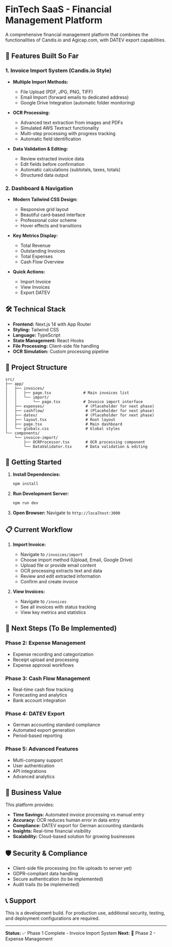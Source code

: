 # FinTech SaaS - Financial Management Platform

A comprehensive financial management platform that combines the functionalities of Candis.io and Agicap.com, with DATEV export capabilities.

## 🚀 Features Built So Far

### 1. Invoice Import System (Candis.io Style)

- **Multiple Import Methods:**
  - File Upload (PDF, JPG, PNG, TIFF)
  - Email Import (forward emails to dedicated address)
  - Google Drive Integration (automatic folder monitoring)

- **OCR Processing:**
  - Advanced text extraction from images and PDFs
  - Simulated AWS Textract functionality
  - Multi-step processing with progress tracking
  - Automatic field identification

- **Data Validation & Editing:**
  - Review extracted invoice data
  - Edit fields before confirmation
  - Automatic calculations (subtotals, taxes, totals)
  - Structured data output

### 2. Dashboard & Navigation

- **Modern Tailwind CSS Design:**
  - Responsive grid layout
  - Beautiful card-based interface
  - Professional color scheme
  - Hover effects and transitions

- **Key Metrics Display:**
  - Total Revenue
  - Outstanding Invoices
  - Total Expenses
  - Cash Flow Overview

- **Quick Actions:**
  - Import Invoice
  - View Invoices
  - Export DATEV

## 🛠️ Technical Stack

- **Frontend:** Next.js 14 with App Router
- **Styling:** Tailwind CSS
- **Language:** TypeScript
- **State Management:** React Hooks
- **File Processing:** Client-side file handling
- **OCR Simulation:** Custom processing pipeline

## 📁 Project Structure

```
src/
├── app/
│   ├── invoices/
│   │   ├── page.tsx              # Main invoices list
│   │   └── import/
│   │       └── page.tsx          # Invoice import interface
│   ├── expenses/                  # (Placeholder for next phase)
│   ├── cashflow/                  # (Placeholder for next phase)
│   ├── datev/                     # (Placeholder for next phase)
│   ├── layout.tsx                 # Root layout
│   ├── page.tsx                   # Main dashboard
│   └── globals.css                # Global styles
└── components/
    └── invoice-import/
        ├── OCRProcessor.tsx       # OCR processing component
        └── DataValidator.tsx      # Data validation & editing
```

## 🚀 Getting Started

1. **Install Dependencies:**

   ```bash
   npm install
   ```

2. **Run Development Server:**

   ```bash
   npm run dev
   ```

3. **Open Browser:**
   Navigate to `http://localhost:3000`

## 📋 Current Workflow

1. **Import Invoice:**
   - Navigate to `/invoices/import`
   - Choose import method (Upload, Email, Google Drive)
   - Upload file or provide email content
   - OCR processing extracts text and data
   - Review and edit extracted information
   - Confirm and create invoice

2. **View Invoices:**
   - Navigate to `/invoices`
   - See all invoices with status tracking
   - View key metrics and statistics

## 🔄 Next Steps (To Be Implemented)

### Phase 2: Expense Management

- Expense recording and categorization
- Receipt upload and processing
- Expense approval workflows

### Phase 3: Cash Flow Management

- Real-time cash flow tracking
- Forecasting and analytics
- Bank account integration

### Phase 4: DATEV Export

- German accounting standard compliance
- Automated export generation
- Period-based reporting

### Phase 5: Advanced Features

- Multi-company support
- User authentication
- API integrations
- Advanced analytics

## 🎯 Business Value

This platform provides:

- **Time Savings:** Automated invoice processing vs manual entry
- **Accuracy:** OCR reduces human error in data entry
- **Compliance:** DATEV export for German accounting standards
- **Insights:** Real-time financial visibility
- **Scalability:** Cloud-based solution for growing businesses

## 🛡️ Security & Compliance

- Client-side file processing (no file uploads to server yet)
- GDPR-compliant data handling
- Secure authentication (to be implemented)
- Audit trails (to be implemented)

## 📞 Support

This is a development build. For production use, additional security, testing, and deployment configurations are required.

---

**Status:** ✅ Phase 1 Complete - Invoice Import System
**Next:** 🚧 Phase 2 - Expense Management
